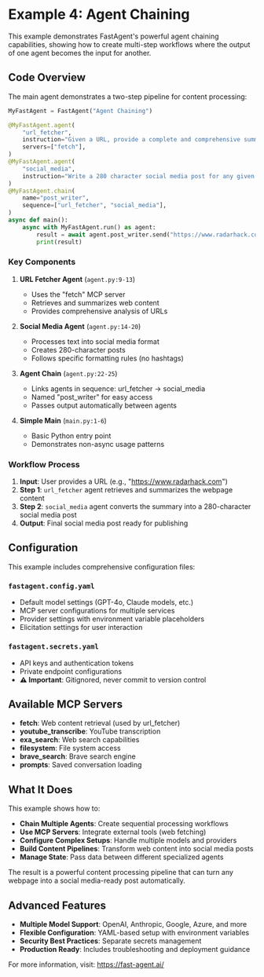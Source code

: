# Example 4: Agent Chaining

This example demonstrates FastAgent's powerful agent chaining capabilities, showing how to create multi-step workflows where the output of one agent becomes the input for another.

## Code Overview

The main agent demonstrates a two-step pipeline for content processing:

```python
MyFastAgent = FastAgent("Agent Chaining")

@MyFastAgent.agent(
    "url_fetcher",
    instruction="Given a URL, provide a complete and comprehensive summary",
    servers=["fetch"],
)
@MyFastAgent.agent(
    "social_media", 
    instruction="Write a 280 character social media post for any given text. Respond only with the post, never use hashtags.",
)
@MyFastAgent.chain(
    name="post_writer",
    sequence=["url_fetcher", "social_media"],
)
async def main():
    async with MyFastAgent.run() as agent:
        result = await agent.post_writer.send("https://www.radarhack.com")
        print(result)
```

### Key Components

1. **URL Fetcher Agent** (`agent.py:9-13`)
   - Uses the "fetch" MCP server
   - Retrieves and summarizes web content
   - Provides comprehensive analysis of URLs

2. **Social Media Agent** (`agent.py:14-20`)
   - Processes text into social media format
   - Creates 280-character posts
   - Follows specific formatting rules (no hashtags)

3. **Agent Chain** (`agent.py:22-25`)
   - Links agents in sequence: url_fetcher → social_media
   - Named "post_writer" for easy access
   - Passes output automatically between agents

4. **Simple Main** (`main.py:1-6`)
   - Basic Python entry point
   - Demonstrates non-async usage patterns

### Workflow Process

1. **Input**: User provides a URL (e.g., "https://www.radarhack.com")
2. **Step 1**: `url_fetcher` agent retrieves and summarizes the webpage content  
3. **Step 2**: `social_media` agent converts the summary into a 280-character social media post
4. **Output**: Final social media post ready for publishing

## Configuration

This example includes comprehensive configuration files:

### `fastagent.config.yaml`
- Default model settings (GPT-4o, Claude models, etc.)
- MCP server configurations for multiple services
- Provider settings with environment variable placeholders
- Elicitation settings for user interaction

### `fastagent.secrets.yaml`
- API keys and authentication tokens
- Private endpoint configurations
- **⚠️ Important**: Gitignored, never commit to version control

## Available MCP Servers

- **fetch**: Web content retrieval (used by url_fetcher)
- **youtube_transcribe**: YouTube transcription
- **exa_search**: Web search capabilities
- **filesystem**: File system access
- **brave_search**: Brave search engine
- **prompts**: Saved conversation loading

## What It Does

This example shows how to:
- **Chain Multiple Agents**: Create sequential processing workflows
- **Use MCP Servers**: Integrate external tools (web fetching)
- **Configure Complex Setups**: Handle multiple models and providers
- **Build Content Pipelines**: Transform web content into social media posts
- **Manage State**: Pass data between different specialized agents

The result is a powerful content processing pipeline that can turn any webpage into a social media-ready post automatically.

## Advanced Features

- **Multiple Model Support**: OpenAI, Anthropic, Google, Azure, and more
- **Flexible Configuration**: YAML-based setup with environment variables
- **Security Best Practices**: Separate secrets management
- **Production Ready**: Includes troubleshooting and deployment guidance

For more information, visit: https://fast-agent.ai/
